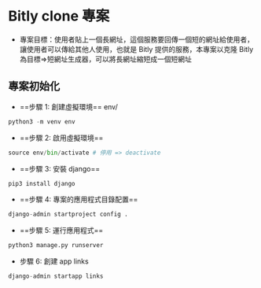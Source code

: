 # Bitly clone 專案

- 專案目標：使用者貼上一個長網址，這個服務要回傳一個短的網址給使用者，讓使用者可以傳給其他人使用，也就是 Bitly 提供的服務，本專案以克隆 Bitly 為目標=>短網址生成器，可以將長網址縮短成一個短網址

## 專案初始化

- ==步驟 1: 創建虛擬環境== env/

```python
python3 -m venv env
```

- ==步驟 2: 啟用虛擬環境==

```python
source env/bin/activate # 停用 => deactivate
```

- ==步驟 3: 安裝 django==

```python
pip3 install django
```

- ==步驟 4: 專案的應用程式目錄配置==

```python
django-admin startproject config .
```

- ==步驟 5: 運行應用程式==

```python
python3 manage.py runserver
```

- 步驟 6: 創建 app links

```python
django-admin startapp links
```
